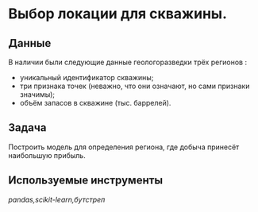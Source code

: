 # Выбор локации для скважины.
## Данные

В наличии были следующие данные геологоразведки трёх регионов :
- уникальный идентификатор скважины;
- три признака точек (неважно, что они означают, но сами признаки значимы);
- объём запасов в скважине (тыс. баррелей).

## Задача

Построить модель для определения региона, где добыча принесёт наибольшую прибыль. 

## Используемые инструменты
*pandas,scikit-learn,бутстреп*
